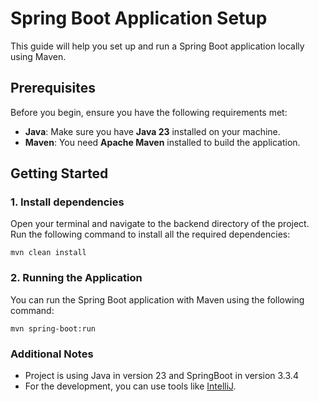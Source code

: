 # Spring Boot Application Setup

This guide will help you set up and run a Spring Boot application locally using Maven.

## Prerequisites

Before you begin, ensure you have the following requirements met:

- **Java**: Make sure you have **Java 23** installed on your machine.
- **Maven**: You need **Apache Maven** installed to build the application.

## Getting Started

### 1. Install dependencies
Open your terminal and navigate to the backend directory of the project. Run the following command to install all the required dependencies:
```
mvn clean install
```

### 2. Running the Application
You can run the Spring Boot application with Maven using the following command:
```
mvn spring-boot:run
```

### Additional Notes
* Project is using Java in version 23 and SpringBoot in version 3.3.4
* For the development, you can use tools like [IntelliJ](https://www.jetbrains.com/idea/).
